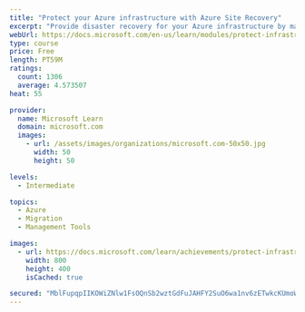 ```yaml
---
title: "Protect your Azure infrastructure with Azure Site Recovery"
excerpt: "Provide disaster recovery for your Azure infrastructure by managing and orchestrating replication, failover, and failback of Azure virtual machines with Azure Site Recovery."
webUrl: https://docs.microsoft.com/en-us/learn/modules/protect-infrastructure-with-site-recovery/
type: course
price: Free
length: PT59M
ratings:
  count: 1306
  average: 4.573507
heat: 55

provider:
  name: Microsoft Learn
  domain: microsoft.com
  images:
    - url: /assets/images/organizations/microsoft.com-50x50.jpg
      width: 50
      height: 50

levels:
  - Intermediate

topics:
  - Azure
  - Migration
  - Management Tools

images:
  - url: https://docs.microsoft.com/learn/achievements/protect-infrastructure-with-azure-site-recovery-social.png
    width: 800
    height: 400
    isCached: true

secured: "MblFupqpIIKOWiZNlw1FsOQnSb2wztGdFuJAHFY2SuO6wa1nv6zETwkcKUmoWxsyv/HyB0LWx1VMMgMK9+r7JNYw5zUSZcEgwRXQwq8UcRP6GCYYLXEYLNBMjiUzJK0tef3T3x4CeFiGuOgXJsmVZnufTP4gmTsIKZJtsIUAYOKPvjnHtdXuqeG7X0MV5Lv+m4HOS96QpDEzgXEVUVAuIyGd0QiC8v44ofB84F58BtEsmwTKhmZ5SXyca7yhTGscVblt5XvCA1JqfeifEtihOSRRWQZgLrEH5C/1rHANTxanmL/waljwrhD31yrxQ9KGFF9NhlRUffgnFyB7LS1+DNJm/E5t25m0F0bSaM6BoM41l3LzH28W06LWC6FiNHTosHbWp3w3qdsZqy6LQvx6lG7naNisd5C9KTydPfCwCkY=;ebtAa9ySHqRRgffq2ym9kQ=="
---
```


